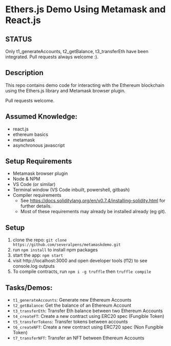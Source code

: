 # Ethers.js Demo Using Metamask and React.js

## STATUS
Only t1_generateAccounts, t2_getBalance, t3_transferEth have been integrated. Pull requests always welcome :).

## Description
This repo contains demo code for interacting with the Ethereum blockchain using the Ethers.js library and Metamask browser plugin.

Pull requests welcome.

## Assumed Knowledge:
- react.js
- ethereum basics
- metamask
- asynchronous javascript

## Setup Requirements
- Metamask browser plugin
- Node & NPM
- VS Code (or similar)
- Terminal window (VS Code inbuilt, powershell, gitbash)
- Compiler requirements
  - See https://docs.soliditylang.org/en/v0.7.4/installing-solidity.html for further details.
  - Most of these requirements may already be installed already (eg git).

## Setup
1. clone the repo: `git clone https://github.com/severalpens/metamaskdemo.git`
1. run `npm install` to install npm packages
1. start the app: `npm start`
1. visit http://localhost:3000 and open developer tools (f12) to see console.log outputs
1. To compile contracts, run `npm i -g truffle` then `truffle compile`


## Tasks/Demos:
- `t1_generateAccounts`: Generate  new Ethereum Accounts
- `t2_getBalance`: Get the balance of an Ethereum Account
- `t3_transferEth`: Transfer Eth balance between two Ethereum Accounts
- `t4_createFT`: Create a new contract using ERC20 spec (Fungible Token)
- `t5_transferTokens`: Transfer tokens between accounts
- `t6_createNFT`: Create a new contract using ERC720 spec (Non Fungible Token)
- `t7_transferNFT`: Transfer an NFT between Ethereum Accounts


